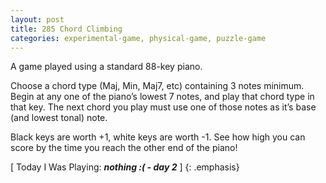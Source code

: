 ```yaml
---
layout: post
title: 285 Chord Climbing
categories: experimental-game, physical-game, puzzle-game
---
```

A game played using a standard 88-key piano.

Choose a chord type (Maj, Min, Maj7, etc) containing 3 notes minimum.  Begin at any one of the piano’s lowest 7 notes, and play that chord type in that key.  The next chord you play must use one of those notes as it’s base (and lowest tonal) note.

Black keys are worth +1, white keys are worth -1.  See how high you can score by the time you reach the other end of the piano!

[ Today I Was Playing: ***nothing :( - day 2*** ]
{: .emphasis}

